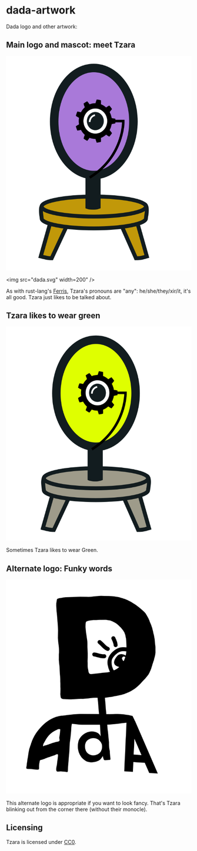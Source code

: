 # dada-artwork

Dada logo and other artwork:

## Main logo and mascot: meet Tzara

![Tzara in purple](./dada.svg)

<img src="dada.svg" width=200" />

As with rust-lang's [Ferris](https://rustacean.net/), Tzara's pronouns are "any": he/she/they/xir/it, it's all good. Tzara just likes to be talked about.

## Tzara likes to wear green

![Tzara in 'acid green'](./dada-acid-green.svg)

Sometimes Tzara likes to wear Green.

## Alternate logo: Funky words

![Word logo](./dada-letters.svg)

This alternate logo is appropriate if you want to look fancy. That's Tzara blinking out from the corner there (without their monocle).

## Licensing

Tzara is licensed under [CC0](https://github.com/dada-lang/dada-artwork/blob/main/LICENSE).

